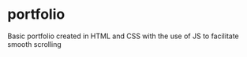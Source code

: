 # portfolio
Basic portfolio created in HTML and CSS with the use of JS 
to facilitate smooth scrolling
